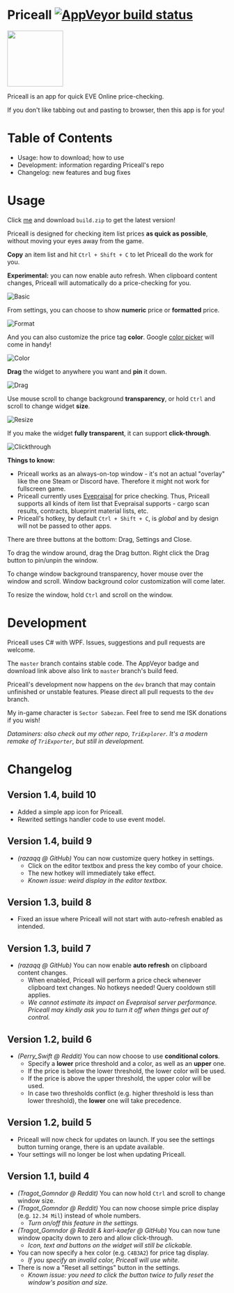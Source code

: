 # Priceall [![AppVeyor build status](https://ci.appveyor.com/api/projects/status/github/xyx0826/Priceall?svg=true)](https://ci.appveyor.com/project/xyx0826/Priceall) 
<img src="https://raw.githubusercontent.com/xyx0826/Priceall/master/Readme/Images/Priceall.png" width="128" height="128" />

Priceall is an app for quick EVE Online price-checking.

If you don't like tabbing out and pasting to browser, then this app is for you!

# Table of Contents
- Usage: how to download; how to use
- Development: information regarding Priceall's repo
- Changelog: new features and bug fixes

# Usage
Click [me](https://ci.appveyor.com/project/xyx0826/Priceall/build/artifacts) and download `build.zip` to get the latest version!

Priceall is designed for checking item list prices **as quick as possible**, without moving your eyes away from the game.

**Copy** an item list and hit `Ctrl + Shift + C` to let Priceall do the work for you.

**Experimental:** you can now enable auto refresh. When clipboard content changes, Priceall will automatically do a price-checking for you.

![Basic](https://raw.githubusercontent.com/xyx0826/Priceall/master/Readme/Images/priceall-gif-01-basic.gif)

From settings, you can choose to show **numeric** price or **formatted** price.

![Format](https://raw.githubusercontent.com/xyx0826/Priceall/master/Readme/Images/priceall-gif-02-format.gif)

And you can also customize the price tag **color**. Google [color picker](https://www.google.com/search?q=color%20picker) will come in handy!

![Color](https://raw.githubusercontent.com/xyx0826/Priceall/master/Readme/Images/priceall-gif-03-color.gif)

**Drag** the widget to anywhere you want and **pin** it down.

![Drag](https://raw.githubusercontent.com/xyx0826/Priceall/master/Readme/Images/priceall-gif-04-drag.gif)

Use mouse scroll to change background **transparency**, or hold `Ctrl` and scroll to change widget **size**.

![Resize](https://raw.githubusercontent.com/xyx0826/Priceall/master/Readme/Images/priceall-gif-05-resize.gif)

If you make the widget **fully transparent**, it can support **click-through**.

![Clickthrough](https://raw.githubusercontent.com/xyx0826/Priceall/master/Readme/Images/priceall-gif-06-clickthrough.gif)

**Things to know:**
- Priceall works as an always-on-top window - it's not an actual "overlay" like the one Steam or Discord have. Therefore it might not work for fullscreen game.
- Priceall currently uses [Evepraisal](http://evepraisal.com) for price checking. Thus, Priceall supports all kinds of item list that Evepraisal supports - cargo scan results, contracts, blueprint material lists, etc.
- Priceall's hotkey, by default `Ctrl + Shift + C`, is *global* and by design will not be passed to other apps.

There are three buttons at the bottom: Drag, Settings and Close.

To drag the window around, drag the Drag button. Right click the Drag button to pin/unpin the window.

To change window background transparency, hover mouse over the window and scroll. Window background color customization will come later.

To resize the window, hold `Ctrl` and scroll on the window.

# Development
Priceall uses C# with WPF. Issues, suggestions and pull requests are welcome.

The `master` branch contains stable code. The AppVeyor badge and download link above also link to `master` branch's build feed.

Priceall's development now happens on the `dev` branch that may contain unfinished or unstable features. Please direct all pull requests to the `dev` branch.

My in-game character is `Sector Sabezan`. Feel free to send me ISK donations if you wish!

*Dataminers: also check out my other repo, `TriExplorer`. It's a modern remake of `TriExporter`, but still in development.*

# Changelog
## Version 1.4, build 10
- Added a simple app icon for Priceall.
- Rewrited settings handler code to use event model.

## Version 1.4, build 9
- *(razaqq @ GitHub)* You can now customize query hotkey in settings.
  - Click on the editor textbox and press the key combo of your choice.
  - The new hotkey will immediately take effect.
  - *Known issue: weird display in the editor textbox.*
## Version 1.3, build 8
- Fixed an issue where Priceall will not start with auto-refresh enabled as intended.

## Version 1.3, build 7
- *(razaqq @ GitHub)* You can now enable **auto refresh** on clipboard content changes.
  - When enabled, Priceall will perform a price check whenever clipboard text changes. No hotkeys needed! Query cooldown still applies.
  - *We cannot estimate its impact on Evepraisal server performance. Priceall may kindly ask you to turn it off when things get out of control.*

## Version 1.2, build 6
- *(Perry_Swift @ Reddit)* You can now choose to use **conditional colors**.
    - Specify a **lower** price threshold and a color, as well as an **upper** one.
    - If the price is below the lower threshold, the lower color will be used.
    - If the price is above the upper threshold, the upper color will be used.
    - In case two thresholds conflict (e.g. higher threshold is less than lower threshold), the **lower** one will take precedence.

## Version 1.2, build 5
- Priceall will now check for updates on launch. If you see the settings button turning orange, there is an update available.
- Your settings will no longer be lost when updating Priceall.

## Version 1.1, build 4
- *(Tragot_Gomndor @ Reddit)* You can now hold `Ctrl` and scroll to change window size.
- *(Tragot_Gomndor @ Reddit)* You can now choose simple price display (e.g. `12.34 Mil`) instead of whole numbers.
    - *Turn on/off this feature in the settings.*
- *(Tragot_Gomndor @ Reddit & karl-kaefer @ GitHub)* You can now tune window opacity down to zero and allow click-through.
    - *Icon, text and buttons on the widget will still be clickable.*
- You can now specify a hex color (e.g. `C4B3A2`) for price tag display.
    - *If you specify an invalid color, Priceall will use white.*
- There is now a "Reset all settings" button in the settings.
    - *Known issue: you need to click the button twice to fully reset the window's position and size.*
